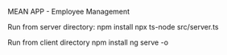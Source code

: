 
MEAN APP - Employee Management


Run from server directory:
npm install
npx ts-node src/server.ts

Run from client directory
npm install 
ng serve -o